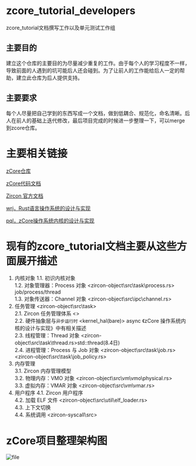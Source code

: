 # zcore_tutorial_developers
zcore_tutorial文档撰写工作以及单元测试工作组
## 主要目的
建立这个仓库的主要目的为尽量减少重复的工作。由于每个人的学习程度不一样，导致前面的人遇到的坑可能后人还会碰到。为了让前人的工作能给后人一定的帮助，建立此仓库为后人提供支持。

## 主要要求
每个人尽量把自己学到的东西写成一个文档，做到低耦合、规范化，命名清晰。后人在前人的基础上迭代修改，最后项目完成的时候进一步整理一下，可以merge到zcore仓库。

# 主要相关链接
 [zCore仓库](https://github.com/rcore-os/zCore)  

[zCore代码文档](https://rcore-os.github.io/zCore/zircon_object)

[Zircon 官方文档](https://fuchsia.dev/fuchsia-src/reference)

[wrj，Rust语言操作系统的设计与实现](https://raw.githubusercontent.com/wiki/rcore-os/zCore/files/wrj-thesis.pdf )

[pql，zCore操作系统内核的设计与实现](https://raw.githubusercontent.com/wiki/rcore-os/zCore/files/pql-thesis.pdf)

# 现有的zcore_tutorial文档主要从这些方面展开描述

1. 内核对象
1.1. 初识内核对象   
1.2. 对象管理器：Process 对象       <zircon-object\src\task\process.rs>  job/process/thread  
1.3. 对象传送器：Channel 对象       <zircon-object\src\ipc\channel.rs>  
2. 任务管理                         <zircon-object\src\task>  
2.1. Zircon 任务管理体系            <>  
2.2. 硬件抽象层与``异步运行时``      <kernel_hal(bare)> async 《zCore 操作系统内核的设计与实现》中有相关描述  
2.3. 线程管理：Thread 对象          <zircon-object\src\task\thread.rs>std::thread(8.4日)  
2.4. 进程管理：Process 与 Job 对象  <zircon-object\src\task\job.rs>  <zircon-object\src\task\job_policy.rs>  
3. 内存管理  
3.1. Zircon 内存管理模型  
3.2. 物理内存：VMO 对象             <zircon-object\src\vm\vmo\physical.rs>   
3.3. 虚拟内存：VMAR 对象            <zircon-object\src\vm\vmar.rs>  
4. 用户程序
4.1. Zircon 用户程序                
4.2. 加载 ELF 文件                  <zircon-object\src\util\elf_loader.rs>  
4.3. 上下文切换                     
4.4. 系统调用                       <zircon-syscall\src>

# zCore项目整理架构图
![file](http://www.nuanyun.cloud/wp-content/uploads/2020/08/5f2a17fc7d7b3.png)
